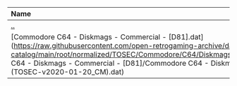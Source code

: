 |Name|Size|
|:---|---:|
|[..](../index.html)|DIR|
|[Commodore C64 - Diskmags - Commercial - [D81].dat](https://raw.githubusercontent.com/open-retrogaming-archive/dat-catalog/main/root/normalized/TOSEC/Commodore/C64/Diskmags/Commercial/[D81]/Commodore C64 - Diskmags - Commercial - [D81]/Commodore C64 - Diskmags - Commercial - [D81] (TOSEC-v2020-01-20_CM).dat)|130655|
